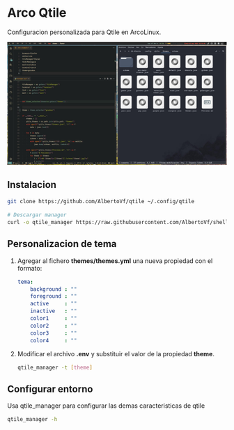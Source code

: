 # Arco Qtile

Configuracion personalizada para Qtile en ArcoLinux.

![wall](./wall.jpg)

## Instalacion

```bash
git clone https://github.com/AlbertoVf/qtile ~/.config/qtile
```

```bash
# Descargar manager
curl -o qtile_manager https://raw.githubusercontent.com/AlbertoVf/shell-scripts/main/system/qtile_manager
```

## Personalizacion de tema

1. Agregar al fichero **themes/themes.yml** una nueva propiedad con el formato:

    ```yaml
    tema:
        background : ""
        foreground : ""
        active     : ""
        inactive   : ""
        color1     : ""
        color2     : ""
        color3     : ""
        color4     : ""
    ```

2. Modificar el archivo **.env** y substituir el valor de la propiedad **theme**.

    ```bash
    qtile_manager -t [theme]
    ```

## Configurar entorno

Usa qtile_manager para configurar las demas caracteristicas de qtile

```bash
qtile_manager -h
```
